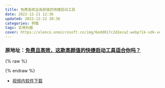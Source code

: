 ```yaml
---
title: 免费高效且高颜值的快捷启动工具
date: 2022-12-21 12:36
updated: 2022-12-22 20:36
categories: 转载
tags: 实用利器
cover: https://xlenco.onmicrosoft.cn/img/6edd017c2d2eca2.webp?ik-sdk-version=javascript-1.4.3&updatedAt=1672761931065
---
```


### 原地址：[免费且高效，这款高颜值的快捷启动工具适合你吗？](https://b23.tv/GvuZxvR)

{% raw %}

<script src="https://unpkg.onmicrosoft.cn/dplayer@1.27.0/dist/DPlayer.min.js"></script> <script> const dp = new DPlayer({ container: document.getElementById('dplayer'), autoplay: true, video: { url: 'https://solitude.eu.org/d/Album/Video/%E5%85%8D%E8%B4%B9%E4%B8%94%E9%AB%98%E6%95%88%EF%BC%8C%E8%BF%99%E6%AC%BE%E9%AB%98%E9%A2%9C%E5%80%BC%E7%9A%84%E5%BF%AB%E6%8D%B7%E5%90%AF%E5%8A%A8%E5%B7%A5%E5%85%B7%E9%80%82%E5%90%88%E4%BD%A0%E5%90%97%EF%BC%9F-%E5%85%8D%E8%B4%B9%E4%B8%94%E9%AB%98%E6%95%88%EF%BC%8C%E8%BF%99%E6%AC%BE%E9%AB%98%E9%A2%9C%E5%80%BC%E7%9A%84%E5%BF%AB%E6%8D%B7%E5%90%AF%E5%8A%A8%E5%B7%A5%E5%85%B7%E9%80%82%E5%90%88%E4%BD%A0%E5%90%97%EF%BC%9F.mp4?sign=xShIcSCBTbbFvJbxNwA3SyoDT1er_5T9AJube5cykt8=:0', pic: 'https://photo.baidu.com/youai/share/v1/download?share_id=29751207269359772&fsid=1036892387068022', }, }); </script> {% endraw %}

- [视频内软件下载](https://solitude.eu.org/123pan/windows/Fluent-Search)
